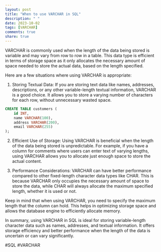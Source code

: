 ```yaml
---
layout: post
title: "When to use VARCHAR in SQL"
description: " "
date: 2023-10-02
tags: [VARCHAR]
comments: true
share: true
---
```


VARCHAR is commonly used when the length of the data being stored is variable and may vary from row to row in a table. This data type is efficient in terms of storage space as it only allocates the necessary amount of space needed to store the actual data, based on the length specified.

Here are a few situations where using VARCHAR is appropriate:

1. Storing Textual Data: If you are storing text data like names, addresses, descriptions, or any other variable-length textual information, VARCHAR is a good choice. It allows you to store a varying number of characters for each row, without unnecessary wasted space.

```sql
CREATE TABLE customers (
    id INT,
    name VARCHAR(100),
    address VARCHAR(200),
    email VARCHAR(255)
);
```

2. Efficient Use of Storage: Using VARCHAR is beneficial when the length of the data being stored is unpredictable. For example, if you have a column for comments where users can enter text of varying lengths, using VARCHAR allows you to allocate just enough space to store the actual content.

3. Performance Considerations: VARCHAR can have better performance compared to other fixed-length character data types like CHAR. This is because VARCHAR only occupies the necessary amount of space to store the data, while CHAR will always allocate the maximum specified length, whether it is used or not.

Keep in mind that when using VARCHAR, you need to specify the maximum length that the column can hold. This helps in optimizing storage space and allows the database engine to efficiently allocate memory.

In summary, using VARCHAR in SQL is ideal for storing variable-length character data such as names, addresses, and textual information. It offers storage efficiency and better performance when the length of the data is uncertain or can vary significantly.

#SQL #VARCHAR